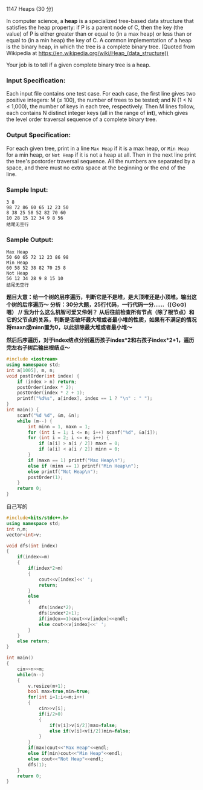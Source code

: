 1147 Heaps (30 分)

In computer science, a **heap** is a specialized tree-based data structure that satisfies the heap property: if P is a parent node of C, then the key (the value) of P is either greater than or equal to (in a max heap) or less than or equal to (in a min heap) the key of C. A common implementation of a heap is the binary heap, in which the tree is a complete binary tree. (Quoted from Wikipedia at https://en.wikipedia.org/wiki/Heap_(data_structure))

Your job is to tell if a given complete binary tree is a heap.

### Input Specification:

Each input file contains one test case. For each case, the first line gives two positive integers: M (≤ 100), the number of trees to be tested; and N (1 < N ≤ 1,000), the number of keys in each tree, respectively. Then M lines follow, each contains N distinct integer keys (all in the range of **int**), which gives the level order traversal sequence of a complete binary tree.

### Output Specification:

For each given tree, print in a line `Max Heap` if it is a max heap, or `Min Heap` for a min heap, or `Not Heap` if it is not a heap at all. Then in the next line print the tree's postorder traversal sequence. All the numbers are separated by a space, and there must no extra space at the beginning or the end of the line.

### Sample Input:

```in
3 8
98 72 86 60 65 12 23 50
8 38 25 58 52 82 70 60
10 28 15 12 34 9 8 56
结尾无空行
```

### Sample Output:

```out
Max Heap
50 60 65 72 12 23 86 98
Min Heap
60 58 52 38 82 70 25 8
Not Heap
56 12 34 28 9 8 15 10
结尾无空行
```

**题目大意：给一个树的层序遍历，判断它是不是堆，是大顶堆还是小顶堆。输出这个树的后序遍历～**
**分析：30分大题，25行代码，一行代码一分……（(⊙o⊙)嗯） // 我为什么这么机智可爱又伶俐？**
**从后往前检查所有节点（除了根节点）和它的父节点的关系，判断是否破坏最大堆或者最小堆的性质，如果有不满足的情况将maxn或minn置为0，以此排除最大堆或者最小堆～**

**然后后序遍历，对于index结点分别遍历孩子index\*2和右孩子index\*2+1，遍历完左右子树后输出根结点～**

```c++
#include <iostream>
using namespace std;
int a[1005], m, n;
void postOrder(int index) {
    if (index > n) return;
    postOrder(index * 2);
    postOrder(index * 2 + 1);
    printf("%d%s", a[index], index == 1 ? "\n" : " ");
}
int main() {
    scanf("%d %d", &m, &n);
    while (m--) {
        int minn = 1, maxn = 1;
        for (int i = 1; i <= n; i++) scanf("%d", &a[i]);
        for (int i = 2; i <= n; i++) {
            if (a[i] > a[i / 2]) maxn = 0;
            if (a[i] < a[i / 2]) minn = 0;
        }
        if (maxn == 1) printf("Max Heap\n");
        else if (minn == 1) printf("Min Heap\n");
        else printf("Not Heap\n");
        postOrder(1);
    }
    return 0;
}
```

自己写的

```c++
#include<bits/stdc++.h>
using namespace std;
int n,m;
vector<int>v;

void dfs(int index)
{
    if(index<=m)
    {
        if(index*2>m)
        {
            cout<<v[index]<<' ';
            return;
        }
        else
        {
            dfs(index*2);
            dfs(index*2+1);
            if(index==1)cout<<v[index]<<endl;
            else cout<<v[index]<<' ';
        }
    }
    else return;
}

int main()
{
    cin>>n>>m;
    while(n--)
    {
        v.resize(m+1);
        bool max=true,min=true;
        for(int i=1;i<=m;i++)
        {
            cin>>v[i];
            if(i/2>0)
            {
                if(v[i]>v[i/2])max=false;
                else if(v[i]<v[i/2])min=false;
            }
        }
        if(max)cout<<"Max Heap"<<endl;
        else if(min)cout<<"Min Heap"<<endl;
        else cout<<"Not Heap"<<endl;
        dfs(1);
    }
    return 0;
}
```

